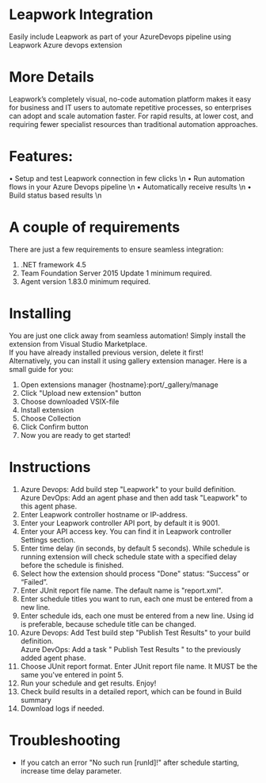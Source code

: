 # Leapwork Integration  
Easily include Leapwork as part of your AzureDevops pipeline using Leapwork Azure devops extension

# More Details 
Leapwork’s completely visual, no-code automation platform makes it easy for business and IT users to automate repetitive processes, so enterprises can adopt and scale automation faster. For rapid results, at lower cost, and requiring fewer specialist resources than traditional automation approaches. 

# Features:
•	Setup and test Leapwork connection in few clicks \n
•	Run automation flows in your Azure Devops pipeline \n
•	Automatically receive results \n
•	Build status based results \n

# A couple of requirements
There are just a few requirements to ensure seamless integration:  
1.	.NET framework 4.5  
2.	Team Foundation Server 2015 Update 1 minimum required.
3.	Agent version 1.83.0 minimum required.

# Installing
You are just one click away from seamless automation! Simply install the extension from Visual Studio Marketplace.  
If you have already installed previous version, delete it first!  
Alternatively, you can install it using gallery extension manager. Here is a small guide for you:
1.	Open extensions manager {hostname}:port/_gallery/manage 
2.	Click "Upload new extension" button
3.	Choose downloaded VSIX-file 
4.	Install extension
5.	Choose Collection
6.	Click Confirm button
7.	Now you are ready to get started!

# Instructions
1.	 Azure Devops: Add build step "Leapwork" to your build definition.   
Azure DevOps: Add an agent phase and then add task "Leapwork" to this agent phase.  
2.	Enter Leapwork controller hostname or IP-address. 
3.  Enter your Leapwork controller API port, by default it is 9001.  
4.  Enter your API access key. You can find it in Leapwork controller Settings section.  
5.	Enter time delay (in seconds, by default 5 seconds). While schedule is running extension will check schedule state with a specified delay before the schedule is finished.  
6.	Select how the extension should process "Done" status: “Success” or “Failed”.  
7.	Enter JUnit report file name. The default name is "report.xml".  
8.	Enter schedule titles you want to run, each one must be entered from a new line.  
9.	Enter schedule ids, each one must be entered from a new line. Using id is preferable, because schedule title can be changed.  
10.	Azure Devops: Add Test build step "Publish Test Results" to your build definition.  
Azure DevOps: Add a task " Publish Test Results " to the previously added agent phase.  
11.	Choose JUnit report format. Enter JUnit report file name. It MUST be the same you've entered in point 5. 
12.	Run your schedule and get results. Enjoy! 
13.	Check build results in a detailed report, which can be found in Build summary  
14.	Download logs if needed.  

# Troubleshooting
- If you catch an error "No such run [runId]!" after schedule starting, increase time delay parameter.

